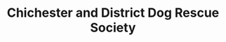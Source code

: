 ---
title: "Chichester and District Dog Rescue Society"
url: /havant/chichester-and-district-dog-rescue-society/
shop: charity
---